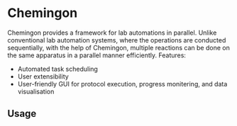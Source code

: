 # Chemingon
Chemingon provides a framework for lab automations in parallel.
Unlike conventional lab automation systems, where the operations are conducted sequentially,
with the help of Chemingon, multiple reactions can be done on the same apparatus in a parallel manner efficiently. 
Features: 
- Automated task scheduling 
- User extensibility
- User-friendly GUI for protocol execution, progress monitering, and data visualisation

## Usage
